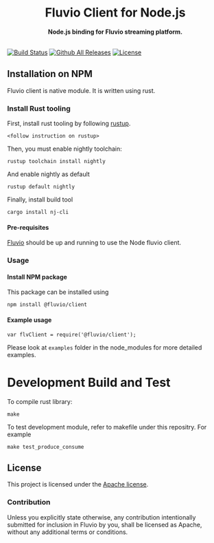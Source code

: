 <h1 align="center">Fluvio Client for Node.js</h1>
<div align="center">
 <strong>
   Node.js binding for Fluvio streaming platform.
 </strong>
</div>
<br />
  
[![Build Status](https://github.com/infinyon/flv-client-node/workflows/Smoke%20Test/badge.svg)](https://github.com/infinyon/flv-client-node/actions) [![Github All Releases](https://img.shields.io/npm/dm/@fluvio/client.svg)]() [![License](https://img.shields.io/badge/License-Apache%202.0-blue.svg)](https://github.com/infinyon/flv-client-node/blob/master/LICENSE-APACHE)


## Installation on NPM

Fluvio client is native module.  It is written using rust.  

### Install Rust tooling

First, install rust tooling by following [rustup](https://rustup.rs).
```
<follow instruction on rustup>
```

Then, you must enable nightly toolchain:
```
rustup toolchain install nightly
```

And enable nightly as default
```
rustup default nightly
```

Finally, install build tool
```
cargo install nj-cli
```

#### Pre-requisites
[Fluvio](https://github.com/infinyon/fluvio) should be up and running to use the Node fluvio client.

### Usage

#### Install NPM package
This package can be installed using

```
npm install @fluvio/client
```

#### Example usage

```
var flvClient = require('@fluvio/client');

```

Please look at `examples` folder in the node_modules for more detailed examples.


# Development Build and Test

To compile rust library:

```
make
```

To test development module, refer to makefile under this repositry. For example

```
make test_produce_consume
```


## License

This project is licensed under the [Apache license](LICENSE-APACHE).

### Contribution

Unless you explicitly state otherwise, any contribution intentionally submitted
for inclusion in Fluvio by you, shall be licensed as Apache, without any additional
terms or conditions.
